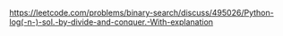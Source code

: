 https://leetcode.com/problems/binary-search/discuss/495026/Python-log(-n-)-sol.-by-divide-and-conquer.-With-explanation
